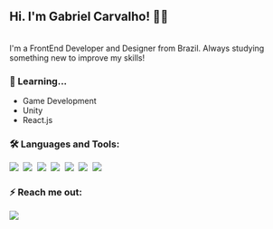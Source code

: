 ## Hi. I'm Gabriel Carvalho! 👨‍💻

<br>
I'm a FrontEnd Developer and Designer from Brazil. Always studying something new to improve my skills!
<br>

### 📘 Learning... 

 - Game Development
 - Unity
 - React.js

### 🛠️ Languages and Tools: 
<pre><img src="https://img.shields.io/badge/javascript-black?&style=for-the-badge&logo=javascript&logoColor=yellow" /> <img src="https://img.shields.io/badge/HTML5-black?&style=for-the-badge&logo=HTML5&logoColor=orange" /> <img src="https://img.shields.io/badge/CSS3-black?&style=for-the-badge&logo=CSS3&logoColor=blue" /> <img src="https://img.shields.io/badge/React-black?&style=for-the-badge&logo=React&logoColor=blue" /> <img src="https://img.shields.io/badge/Python-black?&style=for-the-badge&logo=Python&logoColor=green" /> <img src="https://img.shields.io/badge/Csharp-black?&style=for-the-badge&logo=C-sharp&logoColor=blue" /> <img src="https://img.shields.io/badge/git-black?&style=for-the-badge&logo=git&logoColor=orange" /></pre>

###  ⚡ Reach me out:  
  <pre><a href="https://www.linkedin.com/in/gabrielcarvalho01/"><img src="https://img.shields.io/badge/linkedin-%230077B5.svg?&style=for-the-badge&logo=linkedin&logoColor=white" /></a></pre>
  


<!--
**GabrielCASilva/GabrielCASilva** is a ✨ _special_ ✨ repository because its `README.md` (this file) appears on your GitHub profile.

Here are some ideas to get you started:

- 🔭 I’m currently working on ...
- 🌱 I’m currently learning ...
- 👯 I’m looking to collaborate on ...
- 🤔 I’m looking for help with ...
- 💬 Ask me about ...
- 📫 How to reach me: ...
- 😄 Pronouns: ...
- ⚡ Fun fact: ...
-->
